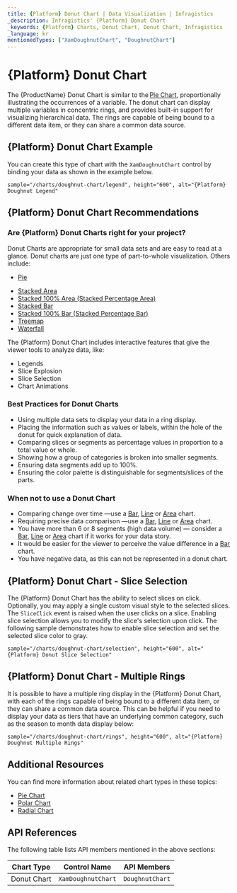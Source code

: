 ```yaml
---
title: {Platform} Donut Chart | Data Visualization | Infragistics
_description: Infragistics' {Platform} Donut Chart
_keywords: {Platform} Charts, Donut Chart, Donut Chart, Infragistics
_language: kr
mentionedTypes: ["XamDoughnutChart", "DoughnutChart"]
---
```

# {Platform} Donut Chart

The {ProductName} Donut Chart is similar to the [Pie Chart](pie-chart.md), proportionally illustrating the occurrences of a variable. The donut chart can display multiple variables in concentric rings, and provides built-in support for visualizing hierarchical data. The rings are capable of being bound to a different data item, or they can share a common data source.

## {Platform} Donut Chart Example

You can create this type of chart with the `XamDoughnutChart` control by binding your data as shown in the example below.

`sample="/charts/doughnut-chart/legend", height="600", alt="{Platform} Doughnut Legend"`



<div class="divider--half"></div>

## {Platform} Donut Chart Recommendations

### Are {Platform} Donut Charts right for your project?

Donut Charts are appropriate for small data sets and are easy to read at a glance. Donut charts are just one type of part-to-whole visualization. Others include:

- [Pie](pie-chart.md)
<!-- - Funnel  -->
- [Stacked Area](area-chart.md)
- [Stacked 100% Area (Stacked Percentage Area)](area-chart.md)
- [Stacked Bar](bar-chart.md)
- [Stacked 100% Bar (Stacked Percentage Bar)](bar-chart.md)
- [Treemap](treemap-chart.md)
- [Waterfall](column-chart.md)

The {Platform} Donut Chart includes interactive features that give the viewer tools to analyze data, like:

- Legends
- Slice Explosion
- Slice Selection
- Chart Animations

### Best Practices for Donut Charts

- Using multiple data sets to display your data in a ring display.
- Placing the information such as values or labels, within the hole of the donut for quick explanation of data.
- Comparing slices or segments as percentage values in proportion to a total value or whole.
- Showing how a group of categories is broken into smaller segments.
- Ensuring data segments add up to 100%.
- Ensuring the color palette is distinguishable for segments/slices of the parts.

### When not to use a Donut Chart

- Comparing change over time —use a [Bar](bar-chart.md), [Line](line-chart.md) or [Area](area-chart.md) chart.
- Requiring precise data comparison —use a [Bar](bar-chart.md), [Line](line-chart.md) or [Area](area-chart.md) chart.
- You have more than 6 or 8 segments (high data volume) — consider a [Bar](bar-chart.md), [Line](line-chart.md) or [Area](area-chart.md) chart if it works for your data story.
- It would be easier for the viewer to perceive the value difference in a [Bar](bar-chart.md) chart.
- You have negative data, as this can not be represented in a donut chart.

## {Platform} Donut Chart - Slice Selection

The {Platform} Donut Chart has the ability to select slices on click. Optionally, you may apply a single custom visual style to the selected slices. The `SliceClick` event is raised when the user clicks on a slice. Enabling slice selection allows you to modify the slice's selection upon click. The following sample demonstrates how to enable slice selection and set the selected slice color to gray.

`sample="/charts/doughnut-chart/selection", height="600", alt="{Platform} Donut Slice Selection"`



<div class="divider--half"></div>

## {Platform} Donut Chart - Multiple Rings

It is possible to have a multiple ring display in the {Platform} Donut Chart, with each of the rings capable of being bound to a different data item, or they can share a common data source. This can be helpful if you need to display your data as tiers that have an underlying common category, such as the season to month data display below:

`sample="/charts/doughnut-chart/rings", height="600", alt="{Platform} Doughnut Multiple Rings"`



<div class="divider--half"></div>

## Additional Resources

You can find more information about related chart types in these topics:

- [Pie Chart](pie-chart.md)
- [Polar Chart](polar-chart.md)
- [Radial Chart](radial-chart.md)

## API References

The following table lists API members mentioned in the above sections:

| Chart Type       | Control Name   | API Members |
| -----------------|----------------|------------ |
| Donut Chart      | `XamDoughnutChart`     | `DoughnutChart` |
